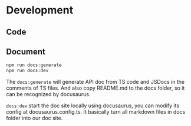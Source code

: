 # Development

## Code

## Document

```sh
npm run docs:generate
npm run docs:dev
```

The `docs:generate` will generate API doc from TS code and JSDocs in the comments of TS files. And also copy README.md to the docs folder, so it can be recognized by docusaurus.

`docs:dev` start the doc site locally using docusaurus, you can modify its config at docusaurus.config.ts. It basically turn all markdown files in docs folder into our doc site.
